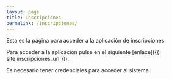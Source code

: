 ```yaml
---
layout: page
title: Inscripciones
permalink: /inscripciones/
---
```


Esta es la página para acceder a la aplicación de inscripciones.

Para acceder a la aplicacion pulse en el siguiente [enlace]({{ site.inscripciones_url }}).

Es necesario tener credenciales para acceder al sistema.
